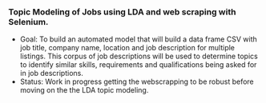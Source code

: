 ### Topic Modeling of Jobs using LDA and web scraping with Selenium. 
 - Goal: To build an automated model that will build a data frame CSV with job title, company name, location and job description for multiple listings.  This corpus of job descriptions will be used to determine topics to identify similar skills, requirements and qualifications being asked for in job descriptions. 
 - Status:  Work in progress getting the webscrapping to be robust before moving on the the LDA topic modeling.

